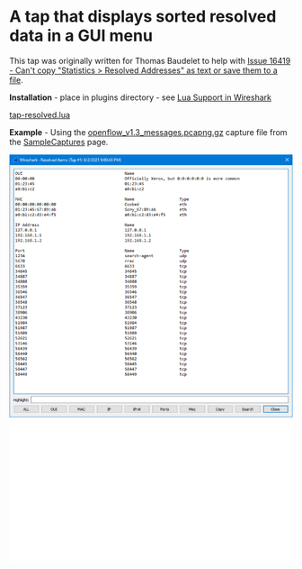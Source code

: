 # A tap that displays sorted resolved data in a GUI menu

This tap was originally written for Thomas Baudelet to help with [Issue 16419 - Can't copy "Statistics > Resolved Addresses" as text or save them to a file](https://gitlab.com/wireshark/wireshark/-/issues/16419).

**Installation** - place in plugins directory - see [Lua Support in Wireshark](https://www.wireshark.org/docs/wsdg_html_chunked/wsluarm.html)

[tap-resolved.lua](uploads/847fb8eb41a1349ed722ec01d0abe9e0/tap-resolved.lua)

**Example** - Using the [openflow_v1.3_messages.pcapng.gz](uploads/__moin_import__/attachments/SampleCaptures/openflow_v1.3_messages.pcapng.gz
) capture file from the [SampleCaptures](SampleCaptures) page.

![tap-resolved](uploads/2cc2eaccdcbd5072be2763e6ecd8327a/tap-resolved.png)

